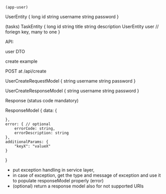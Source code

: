     (app-user)
UserEntity {
	long id
	string username
	string password
}

(tasks)
TaskEntity {
	long id
	string title
	string description
	UserEntity user // foriegn key, many to one
}

API:

user DTO 

create example 

POST at /api/create

UserCreateRequestModel {
	string username
	string password
}

UserCreateResponseModel {
	string username
	string password
}

Response (status code mandatory)

ResponseModel
{
	data: {
		
	},
	error: { // optional
		errorCode: string,
		errorDescription: string
	},
	additionalParams: {
		"keyX": "valueX"
	}
}


* put exception handling in service layer,
* in case of exception, get the type and message of exception
  and use it to populate responseModel properly (error)
* (optional) return a response model also for not supported URIs